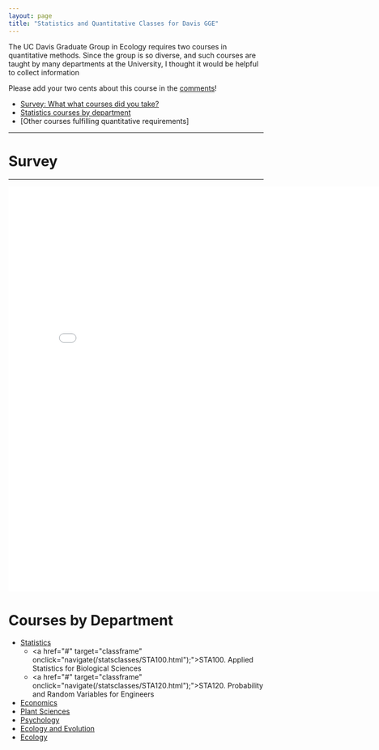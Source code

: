 ```yaml
---
layout: page
title: "Statistics and Quantitative Classes for Davis GGE"
---
```






The UC Davis Graduate Group in Ecology requires two courses in quantitative methods.  Since the group is so diverse, and such courses are taught by many departments at the University, I thought it would be helpful to collect information 

Please add your two cents about this course in the [comments](#disqus_thread)!

 - [Survey: What what courses did you take?](#survey)
 - [Statistics courses by department](#courses-by-department)
 - [Other courses fulfilling quantitative requirements]
 
- - - 

# Survey

- - -

<iframe height="800" width="800" frameborder="0" name="classframe" id="classframe" src="/statsclasses/STA100.html" scrolling="no" allowTransparency="true">
</iframe>



# Courses by Department

 - [Statistics](#statistics)
     -  <a href="#" target="classframe" onclick="navigate(/statsclasses/STA100.html");">STA100. Applied Statistics for Biological Sciences</a>
     -  <a href="#" target="classframe" onclick="navigate(/statsclasses/STA120.html");">STA120. Probability and Random Variables for Engineers</a>
 - [Economics](#economics)
 - [Plant Sciences](#plant-sciences)
 - [Psychology](#psychology)
 - [Ecology and Evolution](#ecology-and-evolution)
 - [Ecology](#ecology)



